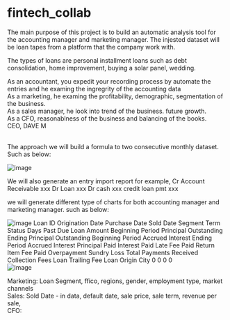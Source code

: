 # fintech_collab
The main purpose of this project is to build an automatic analysis tool for the accounting manager and marketing manager. The injested dataset will be loan tapes from a platform that the company work with. <br />

The types of loans are personal installment loans such as debt consolidation, home improvement, buying a solar panel, wedding.

As an accountant, you expedit your recording process by automate the entries and he examing the ingregrity of the accounting data <br />
As a marketing, he examing the profitability, demographic, segmentation of the business. <br />
As a sales manager, he look into trend of the business. future growth. <br />
As a CFO, reasonablness of the business and balancing of the books.<br />
CEO, DAVE M

<br />
The approach
we will build a formula to two consecutive monthly dataset. Such as below:

![image](https://user-images.githubusercontent.com/108306648/185512914-c8f29407-7a40-480c-92cb-4e994216a80e.png)

We will also generate an entry import report
for example,
Cr Account Receivable     xxx
       Dr Loan  xxx
Dr cash     xxx
       credit loan pmt    xxx
       
we will generate different type of charts for both accounting manager and marketing manager. such as below:
  

![image](https://user-images.githubusercontent.com/108306648/185512948-2e2cc814-e7b7-462b-9d05-ed4eeff15ee7.png)
Loan ID	Origination Date	Purchase Date	Sold Date	Segment	Term	Status	Days Past Due	 Loan Amount 	 Beginning Period Principal Outstanding 	 Ending Principal Outstanding 	 Beginning Period Accrued Interest 	 Ending Period Accrued Interest 	 Principal Paid 	   Interest Paid 	   Late Fee Paid 	 Return Item Fee Paid 	 Overpayment 	 Sundry Loss 	 Total Payments Received 	 Collection Fees 	 Loan Trailing Fee 	 Loan Origin City 
	0	0	0	0	
![image](https://user-images.githubusercontent.com/108306648/185517351-71645347-c84b-4f41-996a-977f5b195c00.png)

Marketing: Loan Segment, ffico, regions, gender, employment type, market channels <br />
Sales: Sold Date - in data, default date, sale price, sale term, revenue per sale, <br />
CFO: <br />

